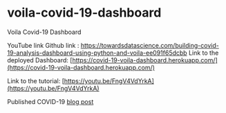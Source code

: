 # voila-covid-19-dashboard
Voila Covid-19 Dashboard

YouTube link
Github link : https://towardsdatascience.com/building-covid-19-analysis-dashboard-using-python-and-voila-ee091f65dcbb
Link to the deployed Dashboard: [https://covid-19-voila-dashboard.herokuapp.com/](https://covid-19-voila-dashboard.herokuapp.com/)

Link to the tutorial: [https://youtu.be/FngV4VdYrkA](https://youtu.be/FngV4VdYrkA)

Published COVID-19 [blog post](https://towardsdatascience.com/building-covid-19-analysis-dashboard-using-python-and-voila-ee091f65dcbb)

